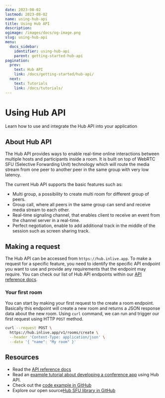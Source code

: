 ```yaml
---
date: 2023-08-02
lastmod: 2023-08-02
name: using-hub-api
title: Using Hub API
description:
ogimage: /images/docs/og-image.png
slug: using-hub-api
menu:
  docs_sidebar:
    identifier: using-hub-api
    parent: getting-started-hub-api
pagination:
  prev:
    text: Hub API
    link: /docs/getting-started/hub-api/
  next:
    text: Tutorials
    link: /docs/tutorials/
---
```


# Using Hub API

Learn how to use and integrate the Hub API into your application

## About Hub API

The Hub API provides ways to enable real-time online interactions between multiple hosts and participants inside a room. It is built on top of WebRTC SFU (Selective Forwarding Unit) technology which will route the media stream from one peer to another peer in the same group with very low latency.

The current Hub API supports the basic features such as:
- Multi group, a possibility to create multi room for different group of peers.
- Group call, where all peers in the same group can send and receive media stream to each other.
- Real-time signaling channel, that enables client to receive an event from the channel server in a real-time.
- Perfect negotiation, enable to add additional track in the middle of the session such as screen sharing track.

## Making a request

The Hub API can be accessed from `https://hub.inlive.app`. To make a request for a specific feature, you need to identify the specific API endpoint you want to use and provide any requirements that the endpoint may require. You can check our list of Hub API endpoints within our [API reference docs](https://hub.inlive.app/apidocs/index.html).

### Your first room

You can start by making your first request to the create a room endpoint. Basically this endpoint will create a new room and returns a JSON response data about the new room. Using `curl` command, we can run and trigger our first request using HTTP `POST` method.

```bash
curl --request POST \
  https://hub.inlive.app/v1/rooms/create \
  --header 'Content-Type: application/json' \
  --data '{ "name": "My room" }'
```

## Resources

- Read the [API reference docs](https://hub.inlive.app/apidocs/index.html)
- Read an [example tutorial about developing a conference app](/docs/tutorials/hub-api/conference-app-with-hub-api/) using Hub API.
- Check out the [code example in GitHub](https://github.com/inlivedev/inlivedev.github.io/tree/main/examples/)
- Explore our open source[Hub SFU library in GitHub](https://github.com/inlivedev/sfu)